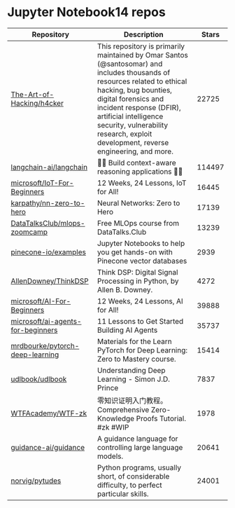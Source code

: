 # Jupyter Notebook14 repos

| Repository                                                                                | Description                                                                                                                                                                                                                                                                                                      | Stars  |
| ----------------------------------------------------------------------------------------- | ---------------------------------------------------------------------------------------------------------------------------------------------------------------------------------------------------------------------------------------------------------------------------------------------------------------- | ------ |
| [The-Art-of-Hacking/h4cker](https://github.com/The-Art-of-Hacking/h4cker)                 | This repository is primarily maintained by Omar Santos (@santosomar) and includes thousands of resources related to ethical hacking, bug bounties, digital forensics and incident response (DFIR), artificial intelligence security, vulnerability research, exploit development, reverse engineering, and more. | 22725  |
| [langchain-ai/langchain](https://github.com/langchain-ai/langchain)                       | 🦜🔗 Build context-aware reasoning applications 🦜🔗                                                                                                                                                                                                                                                             | 114497 |
| [microsoft/IoT-For-Beginners](https://github.com/microsoft/IoT-For-Beginners)             | 12 Weeks, 24 Lessons, IoT for All!                                                                                                                                                                                                                                                                               | 16445  |
| [karpathy/nn-zero-to-hero](https://github.com/karpathy/nn-zero-to-hero)                   | Neural Networks: Zero to Hero                                                                                                                                                                                                                                                                                    | 17139  |
| [DataTalksClub/mlops-zoomcamp](https://github.com/DataTalksClub/mlops-zoomcamp)           | Free MLOps course from DataTalks.Club                                                                                                                                                                                                                                                                            | 13239  |
| [pinecone-io/examples](https://github.com/pinecone-io/examples)                           | Jupyter Notebooks to help you get hands-on with Pinecone vector databases                                                                                                                                                                                                                                        | 2939   |
| [AllenDowney/ThinkDSP](https://github.com/AllenDowney/ThinkDSP)                           | Think DSP: Digital Signal Processing in Python, by Allen B. Downey.                                                                                                                                                                                                                                              | 4272   |
| [microsoft/AI-For-Beginners](https://github.com/microsoft/AI-For-Beginners)               | 12 Weeks, 24 Lessons, AI for All!                                                                                                                                                                                                                                                                                | 39888  |
| [microsoft/ai-agents-for-beginners](https://github.com/microsoft/ai-agents-for-beginners) | 11 Lessons to Get Started Building AI Agents                                                                                                                                                                                                                                                                     | 35737  |
| [mrdbourke/pytorch-deep-learning](https://github.com/mrdbourke/pytorch-deep-learning)     | Materials for the Learn PyTorch for Deep Learning: Zero to Mastery course.                                                                                                                                                                                                                                       | 15414  |
| [udlbook/udlbook](https://github.com/udlbook/udlbook)                                     | Understanding Deep Learning - Simon J.D. Prince                                                                                                                                                                                                                                                                  | 7837   |
| [WTFAcademy/WTF-zk](https://github.com/WTFAcademy/WTF-zk)                                 | 零知识证明入门教程。Comprehensive Zero-Knowledge Proofs Tutorial. #zk #WIP                                                                                                                                                                                                                                                 | 1978   |
| [guidance-ai/guidance](https://github.com/guidance-ai/guidance)                           | A guidance language for controlling large language models.                                                                                                                                                                                                                                                       | 20641  |
| [norvig/pytudes](https://github.com/norvig/pytudes)                                       | Python programs, usually short, of considerable difficulty, to perfect particular skills.                                                                                                                                                                                                                        | 24001  |
